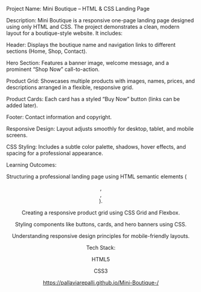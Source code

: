 Project Name: Mini Boutique – HTML & CSS Landing Page

Description:
Mini Boutique is a responsive one-page landing page designed using only HTML and CSS. The project demonstrates a clean, modern layout for a boutique-style website. It includes:

Header: Displays the boutique name and navigation links to different sections (Home, Shop, Contact).

Hero Section: Features a banner image, welcome message, and a prominent “Shop Now” call-to-action.

Product Grid: Showcases multiple products with images, names, prices, and descriptions arranged in a flexible, responsive grid.

Product Cards: Each card has a styled “Buy Now” button (links can be added later).

Footer: Contact information and copyright.

Responsive Design: Layout adjusts smoothly for desktop, tablet, and mobile screens.

CSS Styling: Includes a subtle color palette, shadows, hover effects, and spacing for a professional appearance.

Learning Outcomes:

Structuring a professional landing page using HTML semantic elements (<header>, <main>, <footer>).

Creating a responsive product grid using CSS Grid and Flexbox.

Styling components like buttons, cards, and hero banners using CSS.

Understanding responsive design principles for mobile-friendly layouts.

Tech Stack:

HTML5

CSS3

https://pallaviarepalli.github.io/Mini-Boutique-/
